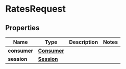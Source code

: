 
# RatesRequest

## Properties
Name | Type | Description | Notes
------------ | ------------- | ------------- | -------------
**consumer** | [**Consumer**](Consumer.md) |  | 
**session** | [**Session**](Session.md) |  | 



